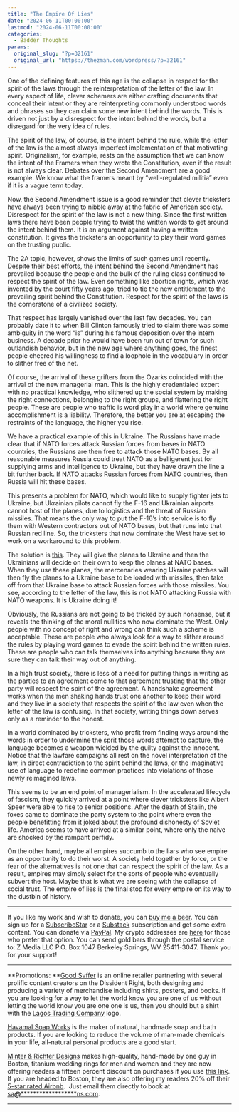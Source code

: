 ```yaml
---
title: "The Empire Of Lies"
date: "2024-06-11T00:00:00"
lastmod: "2024-06-11T00:00:00"
categories:
  - Badder Thoughts
params:
  original_slug: "?p=32161"
  original_url: "https://thezman.com/wordpress/?p=32161"
---
```


One of the defining features of this age is the collapse in respect for
the spirit of the laws through the reinterpretation of the letter of the
law. In every aspect of life, clever schemers are either crafting
documents that conceal their intent or they are reinterpreting commonly
understood words and phrases so they can claim some new intent behind
the words. This is driven not just by a disrespect for the intent behind
the words, but a disregard for the very idea of rules.

The spirit of the law, of course, is the intent behind the rule, while
the letter of the law is the almost always imperfect implementation of
that motivating spirit. Originalism, for example, rests on the
assumption that we can know the intent of the Framers when they wrote
the Constitution, even if the result is not always clear. Debates over
the Second Amendment are a good example. We know what the framers meant
by “well-regulated militia” even if it is a vague term today.

Now, the Second Amendment issue is a good reminder that clever
tricksters have always been trying to nibble away at the fabric of
American society. Disrespect for the spirit of the law is not a new
thing. Since the first written laws there have been people trying to
twist the written words to get around the intent behind them. It is an
argument against having a written constitution. It gives the tricksters
an opportunity to play their word games on the trusting public.

The 2A topic, however, shows the limits of such games until recently.
Despite their best efforts, the intent behind the Second Amendment has
prevailed because the people and the bulk of the ruling class continued
to respect the spirit of the law. Even something like abortion rights,
which was invented by the court fifty years ago, tried to tie the new
entitlement to the prevailing spirit behind the Constitution. Respect
for the spirit of the laws is the cornerstone of a civilized society.

That respect has largely vanished over the last few decades. You can
probably date it to when Bill Clinton famously tried to claim there was
some ambiguity in the word “is” during his famous deposition over the
intern business. A decade prior he would have been run out of town for
such outlandish behavior, but in the new age where anything goes, the
finest people cheered his willingness to find a loophole in the
vocabulary in order to slither free of the net.

Of course, the arrival of these grifters from the Ozarks coincided with
the arrival of the new managerial man. This is the highly credentialed
expert with no practical knowledge, who slithered up the social system
by making the right connections, belonging to the right groups, and
flattering the right people. These are people who traffic is word play
in a world where genuine accomplishment is a liability. Therefore, the
better you are at escaping the restraints of the language, the higher
you rise.

We have a practical example of this in Ukraine. The Russians have made
clear that if NATO forces attack Russian forces from bases in NATO
countries, the Russians are then free to attack those NATO bases. By all
reasonable measures Russia could treat NATO as a belligerent just for
supplying arms and intelligence to Ukraine, but they have drawn the line
a bit further back. If NATO attacks Russian forces from NATO countries,
then Russia will hit these bases.

This presents a problem for NATO, which would like to supply fighter
jets to Ukraine, but Ukrainian pilots cannot fly the F-16 and Ukrainian
airports cannot host of the planes, due to logistics and the threat of
Russian missiles. That means the only way to put the F-16’s into service
is to fly them with Western contractors out of NATO bases, but that runs
into that Russian red line. So, the tricksters that now dominate the
West have set to work on a workaround to this problem.

The solution is <a
href="https://apnews.com/article/russia-ukraine-war-f16s-39c72290915d9589e468be088769afca"
rel="noopener" target="_blank">this</a>. They will give the planes to
Ukraine and then the Ukrainians will decide on their own to keep the
planes at NATO bases. When they use these planes, the mercenaries
wearing Ukraine patches will then fly the planes to a Ukraine base to be
loaded with missiles, then take off from that Ukraine base to attack
Russian forces with those missiles. You see, according to the letter of
the law, this is not NATO attacking Russia with NATO weapons. It is
Ukraine doing it!

Obviously, the Russians are not going to be tricked by such nonsense,
but it reveals the thinking of the moral nullities who now dominate the
West. Only people with no concept of right and wrong can think such a
scheme is acceptable. These are people who always look for a way to
slither around the rules by playing word games to evade the spirit
behind the written rules. These are people who can talk themselves into
anything because they are sure they can talk their way out of anything.

In a high trust society, there is less of a need for putting things in
writing as the parties to an agreement come to that agreement trusting
that the other party will respect the spirit of the agreement. A
handshake agreement works when the men shaking hands trust one another
to keep their word and they live in a society that respects the spirit
of the law even when the letter of the law is confusing. In that
society, writing things down serves only as a reminder to the honest.

In a world dominated by tricksters, who profit from finding ways around
the words in order to undermine the sprit those words attempt to
capture, the language becomes a weapon wielded by the guilty against the
innocent. Notice that the lawfare campaigns all rest on the novel
interpretation of the law, in direct contradiction to the spirit behind
the laws, or the imaginative use of language to redefine common
practices into violations of those newly reimagined laws.

This seems to be an end point of managerialism. In the accelerated
lifecycle of fascism, they quickly arrived at a point where clever
tricksters like Albert Speer were able to rise to senior positions.
After the death of Stalin, the foxes came to dominate the party system
to the point where even the people benefitting from it joked about the
profound dishonesty of Soviet life. America seems to have arrived at a
similar point, where only the naive are shocked by the rampant perfidy.

On the other hand, maybe all empires succumb to the liars who see empire
as an opportunity to do their worst. A society held together by force,
or the fear of the alternatives is not one that can respect the spirit
of the law. As a result, empires may simply select for the sorts of
people who eventually subvert the host. Maybe that is what we are seeing
with the collapse of social trust. The empire of lies is the final stop
for every empire on its way to the dustbin of history.

------------------------------------------------------------------------

If you like my work and wish to donate, you can
<a href="https://www.buymeacoffee.com/mujolulu" rel="noopener"
target="_blank">buy me a beer</a>. You can sign up for a
<a href="https://www.subscribestar.com/the-z-blog" rel="noopener"
target="_blank">SubscribeStar</a> or a
<a href="https://thedissident.substack.com/" rel="noopener"
target="_blank">Substack</a> subscription and get some extra content.
You can donate via <a
href="https://www.paypal.com/donate/?cmd=_s-xclick&amp;hosted_button_id=UDAS2Q8JYA6CN&amp;source=url"
rel="noopener" target="_blank">PayPal</a>. My crypto addresses are
<a href="https://thezman.com/wordpress/?page_id=22713" rel="noopener"
target="_blank">here</a> for those who prefer that option. You can send
gold bars through the postal service to: Z Media LLC P.O. Box 1047
Berkeley Springs, WV 25411-3047. Thank you for your support!

------------------------------------------------------------------------

**Promotions: **<a href="https://goodsvffer.com/" rel="noopener" target="_blank">Good
Svffer</a> is an online retailer partnering with several prolific
content creators on the Dissident Right, both designing and producing a
variety of merchandise including shirts, posters, and books. If you are
looking for a way to let the world know you are one of us without
letting the world know you are one one is us, then you should but a
shirt with the
<a href="https://goodsvffer.com/products/lagos-trading-company"
rel="noopener" target="_blank">Lagos Trading Company</a> logo.

<a href="https://havamalsoapworks.com/" rel="noopener"
target="_blank">Havamal Soap Works</a> is the maker of natural, handmade
soap and bath products. If you are looking to reduce the volume of
man-made chemicals in your life, all-natural personal products are a
good start.

<a href="https://www.minterandrichterdesigns.com/"
rel="noreferrer nofollow noopener" target="_blank">Minter &amp; Richter
Designs</a> makes high-quality, hand-made by one guy in Boston, titanium
wedding rings for men and women and they are now offering readers a
fifteen percent discount on purchases if you use
<a href="https://www.minterandrichterdesigns.com/discount/ZMAN"
rel="noreferrer nofollow noopener" target="_blank">this link</a>.
<span class="highlight"><span class="colour"><span class="font"><span class="size">If
you are headed to Boston, they are also offering my readers 20% off
their <a
href="https://www.airbnb.com/users/7988017/listings?user_id=7988017&amp;s=3"
rel="noopener noreferrer" target="_blank">5-star rated Airbnb</a>.  Just
email them directly to book at
<a href="mailto:sa***@*********************ns.com"
data-original-string="p+HyJ8/1TtNeFOoMvE4sQw==cb7NvusI+MKLe1rnzk789BevIeNF2GXZvjasgUISyM/MZQJKxv8GcqI6uaCx3w1d2MV"><span
class="apbct-email-encoder"
data-original-string="6vmhguemRUvy7MUvYOqtOw==cb79kNtankGe3OubWq0xAhGchVVOuhYubdmvTpOdgLejCGzZ/1MoDRCPwV+19uDLZ2o"
title="This contact has been encoded by Anti-Spam by CleanTalk. Click to decode. To finish the decoding make sure that JavaScript is enabled in your browser.">sa<span
class="apbct-blur">***</span>@<span
class="apbct-blur">*********************</span>ns.com</span></a>.</span></span></span></span>

------------------------------------------------------------------------
